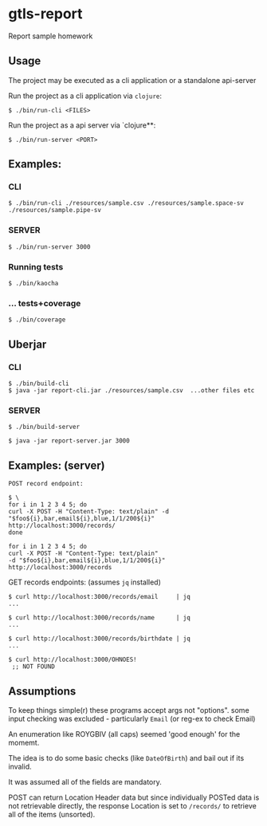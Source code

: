 # gtls-report

Report sample homework

## Usage

The project may be executed as a cli application or a 
standalone api-server

Run the project as a cli application via `clojure`:

    $ ./bin/run-cli <FILES>

Run the project as a api server via `clojure**:

    $ ./bin/run-server <PORT>

## Examples:
### CLI
    
    $ ./bin/run-cli ./resources/sample.csv ./resources/sample.space-sv ./resources/sample.pipe-sv
    
### SERVER    
    $ ./bin/run-server 3000

### Running tests

    $ ./bin/kaocha

### ... tests+coverage

    $ ./bin/coverage
    
## Uberjar
### CLI
    
    $ ./bin/build-cli
    $ java -jar report-cli.jar ./resources/sample.csv  ...other files etc
    
### SERVER

    $ ./bin/build-server

    $ java -jar report-server.jar 3000

## Examples: (server)
    POST record endpoint:
    
    $ \
    for i in 1 2 3 4 5; do
    curl -X POST -H "Content-Type: text/plain" -d "$foo${i},bar,email${i},blue,1/1/200${i}" http://localhost:3000/records/ 
    done

    for i in 1 2 3 4 5; do 
    curl -X POST -H "Content-Type: text/plain" 
    -d "$foo${i},bar,email${i},blue,1/1/200${i}"
    http://localhost:3000/records
    
   GET records endpoints: (assumes `jq` installed)
    
    $ curl http://localhost:3000/records/email     | jq
    ...
    
    $ curl http://localhost:3000/records/name      | jq
    ...
    
    $ curl http://localhost:3000/records/birthdate | jq
    ... 
    
    $ curl http://localhost:3000/OHNOES!
     ;; NOT FOUND

## Assumptions 
To keep things simple(r) these programs accept args not "options".
some input checking was excluded - particularly `Email` (or reg-ex to check Email)

An enumeration like ROYGBIV (all caps) seemed 'good enough' for the momemt.

The idea is to do some basic checks (like `DateOfBirth`) and bail out if 
its invalid.

It was assumed all of the fields are mandatory.

POST can return Location Header data but since individually
POSTed data is not retrievable directly, the response Location 
is set to `/records/` to retrieve all of the items (unsorted).
